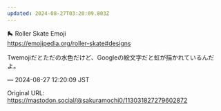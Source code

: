 ```yaml
---
updated: 2024-08-27T03:20:09.803Z
---
```


<p>🛼 Roller Skate Emoji <br /><a href="https://emojipedia.org/roller-skate#designs" target="_blank" rel="nofollow noopener noreferrer" translate="no"><span class="invisible">https://</span><span class="ellipsis">emojipedia.org/roller-skate#de</span><span class="invisible">signs</span></a></p><p>Twemojiだとただの水色だけど、Googleの絵文字だと虹が描かれているんだよ。</p>

&mdash; 2024-08-27 12:20:09 JST

Original URL: https://mastodon.social/@sakuramochi0/113031827279602872
